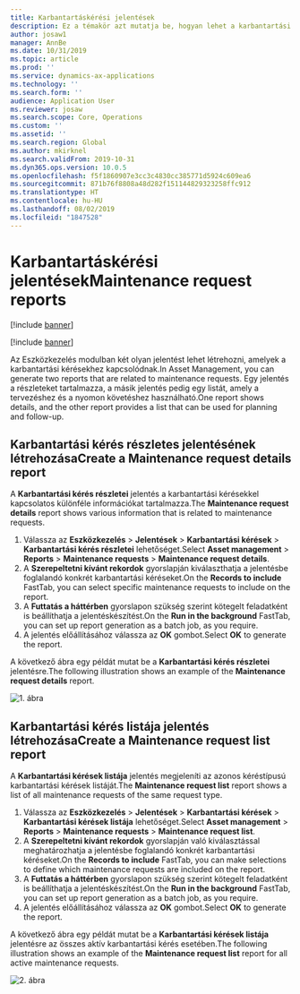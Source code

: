 ```yaml
---
title: Karbantartáskérési jelentések
description: Ez a témakör azt mutatja be, hogyan lehet a karbantartási kérésekkel kapcsolatos jelentéseket létrehozni az Eszközkezelés modulban.
author: josaw1
manager: AnnBe
ms.date: 10/31/2019
ms.topic: article
ms.prod: ''
ms.service: dynamics-ax-applications
ms.technology: ''
ms.search.form: ''
audience: Application User
ms.reviewer: josaw
ms.search.scope: Core, Operations
ms.custom: ''
ms.assetid: ''
ms.search.region: Global
ms.author: mkirknel
ms.search.validFrom: 2019-10-31
ms.dyn365.ops.version: 10.0.5
ms.openlocfilehash: f5f1860907e3cc3c4830cc385771d5924c609ea6
ms.sourcegitcommit: 871b76f8808a48d282f151144829323258ffc912
ms.translationtype: HT
ms.contentlocale: hu-HU
ms.lasthandoff: 08/02/2019
ms.locfileid: "1847528"
---
```

# <a name="maintenance-request-reports"></a><span data-ttu-id="69ce4-103">Karbantartáskérési jelentések</span><span class="sxs-lookup"><span data-stu-id="69ce4-103">Maintenance request reports</span></span>

[!include [banner](../../includes/banner.md)]

[!include [banner](../../includes/preview-banner.md)]

<span data-ttu-id="69ce4-104">Az Eszközkezelés modulban két olyan jelentést lehet létrehozni, amelyek a karbantartási kérésekhez kapcsolódnak.</span><span class="sxs-lookup"><span data-stu-id="69ce4-104">In Asset Management, you can generate two reports that are related to maintenance requests.</span></span> <span data-ttu-id="69ce4-105">Egy jelentés a részleteket tartalmazza, a másik jelentés pedig egy listát, amely a tervezéshez és a nyomon követéshez használható.</span><span class="sxs-lookup"><span data-stu-id="69ce4-105">One report shows details, and the other report provides a list that can be used for planning and follow-up.</span></span>

## <a name="create-a-maintenance-request-details-report"></a><span data-ttu-id="69ce4-106">Karbantartási kérés részletes jelentésének létrehozása</span><span class="sxs-lookup"><span data-stu-id="69ce4-106">Create a Maintenance request details report</span></span>

<span data-ttu-id="69ce4-107">A **Karbantartási kérés részletei** jelentés a karbantartási kérésekkel kapcsolatos különféle információkat tartalmazza.</span><span class="sxs-lookup"><span data-stu-id="69ce4-107">The **Maintenance request details** report shows various information that is related to maintenance requests.</span></span>

1. <span data-ttu-id="69ce4-108">Válassza az **Eszközkezelés** \> **Jelentések** \> **Karbantartási kérések** \> **Karbantartási kérés részletei** lehetőséget.</span><span class="sxs-lookup"><span data-stu-id="69ce4-108">Select **Asset management** \> **Reports** \> **Maintenance requests** \> **Maintenance request details**.</span></span>
2. <span data-ttu-id="69ce4-109">A **Szerepeltetni kívánt rekordok** gyorslapján kiválaszthatja a jelentésbe foglalandó konkrét karbantartási kéréseket.</span><span class="sxs-lookup"><span data-stu-id="69ce4-109">On the **Records to include** FastTab, you can select specific maintenance requests to include on the report.</span></span>
3. <span data-ttu-id="69ce4-110">A **Futtatás a háttérben** gyorslapon szükség szerint kötegelt feladatként is beállíthatja a jelentéskészítést.</span><span class="sxs-lookup"><span data-stu-id="69ce4-110">On the **Run in the background** FastTab, you can set up report generation as a batch job, as you require.</span></span>
4. <span data-ttu-id="69ce4-111">A jelentés előállításához válassza az **OK** gombot.</span><span class="sxs-lookup"><span data-stu-id="69ce4-111">Select **OK** to generate the report.</span></span>

<span data-ttu-id="69ce4-112">A következő ábra egy példát mutat be a **Karbantartási kérés részletei** jelentésre.</span><span class="sxs-lookup"><span data-stu-id="69ce4-112">The following illustration shows an example of the **Maintenance request details** report.</span></span>

![1. ábra](media/09-manage-maintenance-requests.png)

## <a name="create-a-maintenance-request-list-report"></a><span data-ttu-id="69ce4-114">Karbantartási kérés listája jelentés létrehozása</span><span class="sxs-lookup"><span data-stu-id="69ce4-114">Create a Maintenance request list report</span></span>

<span data-ttu-id="69ce4-115">A **Karbantartási kérések listája** jelentés megjeleníti az azonos kéréstípusú karbantartási kérések listáját.</span><span class="sxs-lookup"><span data-stu-id="69ce4-115">The **Maintenance request list** report shows a list of all maintenance requests of the same request type.</span></span>

1. <span data-ttu-id="69ce4-116">Válassza az **Eszközkezelés** \> **Jelentések** \> **Karbantartási kérések** \> **Karbantartási kérések listája** lehetőséget.</span><span class="sxs-lookup"><span data-stu-id="69ce4-116">Select **Asset management** \> **Reports** \> **Maintenance requests** \> **Maintenance request list**.</span></span>
2. <span data-ttu-id="69ce4-117">A **Szerepeltetni kívánt rekordok** gyorslapján való kiválasztással meghatározhatja a jelentésbe foglalandó konkrét karbantartási kéréseket.</span><span class="sxs-lookup"><span data-stu-id="69ce4-117">On the **Records to include** FastTab, you can make selections to define which maintenance requests are included on the report.</span></span>
3. <span data-ttu-id="69ce4-118">A **Futtatás a háttérben** gyorslapon szükség szerint kötegelt feladatként is beállíthatja a jelentéskészítést.</span><span class="sxs-lookup"><span data-stu-id="69ce4-118">On the **Run in the background** FastTab, you can set up report generation as a batch job, as you require.</span></span>
4. <span data-ttu-id="69ce4-119">A jelentés előállításához válassza az **OK** gombot.</span><span class="sxs-lookup"><span data-stu-id="69ce4-119">Select **OK** to generate the report.</span></span>

<span data-ttu-id="69ce4-120">A következő ábra egy példát mutat be a **Karbantartási kérések listája** jelentésre az összes aktív karbantartási kérés esetében.</span><span class="sxs-lookup"><span data-stu-id="69ce4-120">The following illustration shows an example of the **Maintenance request list** report for all active maintenance requests.</span></span>

![2. ábra](media/10-manage-maintenance-requests.png)
